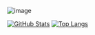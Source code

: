 ![image](https://upload.wikimedia.org/wikipedia/commons/thu…O_C%2B%2B_Logo.svg/120px-ISO_C%2B%2B_Logo.svg.png)











[![GitHub Stats](https://github-readme-stats.vercel.app/api?username=ScriptScorpion&show_icons=true&theme=tokyonight)](https://github.com/anuraghazra/github-readme-stats)
[![Top Langs](https://github-readme-stats.vercel.app/api/top-langs/?username=ScriptScorpion&layout=compact&theme=tokyonight)](https://github.com/anuraghazra/github-readme-stats)
